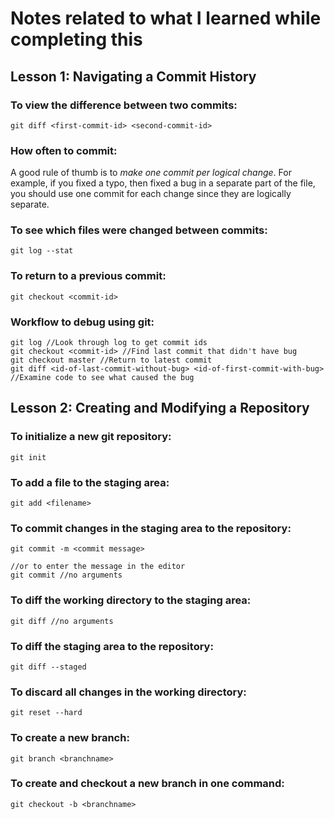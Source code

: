 # Notes related to what I learned while completing this

## Lesson 1: Navigating a Commit History

### To view the difference between two commits:

```
git diff <first-commit-id> <second-commit-id>
```

### How often to commit:

A good rule of thumb is to *make one commit per logical change*. For example,
if you fixed a typo, then fixed a bug in a separate part of the file, you
should use one commit for each change since they are logically separate.

### To see which files were changed between commits:

```
git log --stat
```

### To return to a previous commit:

```
git checkout <commit-id>
```

### Workflow to debug using git:

```
git log //Look through log to get commit ids
git checkout <commit-id> //Find last commit that didn't have bug
git checkout master //Return to latest commit
git diff <id-of-last-commit-without-bug> <id-of-first-commit-with-bug>
//Examine code to see what caused the bug
```

## Lesson 2: Creating and Modifying a Repository

### To initialize a new git repository:

```
git init
```

### To add a file to the staging area:

```
git add <filename>
```

### To commit changes in the staging area to the repository:

```
git commit -m <commit message>

//or to enter the message in the editor
git commit //no arguments
```

### To diff the working directory to the staging area:

```
git diff //no arguments
```

### To diff the staging area to the repository:

```
git diff --staged
```

### To discard all changes in the working directory:

```
git reset --hard
```

### To create a new branch:

```
git branch <branchname>
```

### To create and checkout a new branch in one command:

```
git checkout -b <branchname>
